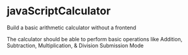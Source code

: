 # javaScriptCalculator
Build a basic arithmetic calculator without a frontend

The calculator should be able to perform basic operations like Addition, Subtraction, Multiplication, & Division
Submission Mode
